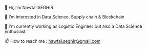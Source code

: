 👋 Hi, I’m Nawfal SEGHIR

👀 I’m interested in Data Science, Supply chain & Blockchain

🌱 I'm currently working as Logistic Engineer but also a Data Science Enthusiast 

📫 How to reach me : nawfal.seghir@gmail.com
